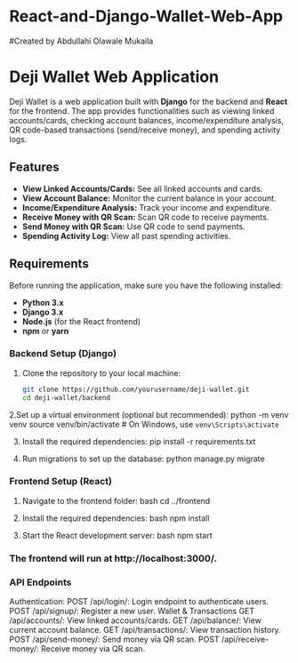 # React-and-Django-Wallet-Web-App
#Created by Abdullahi Olawale Mukaila
# Deji Wallet Web Application

Deji Wallet is a web application built with **Django** for the backend and **React** for the frontend. The app provides functionalities such as viewing linked accounts/cards, checking account balances, income/expenditure analysis, QR code-based transactions (send/receive money), and spending activity logs.

## Features

- **View Linked Accounts/Cards:** See all linked accounts and cards.
- **View Account Balance:** Monitor the current balance in your account.
- **Income/Expenditure Analysis:** Track your income and expenditure.
- **Receive Money with QR Scan:** Scan QR code to receive payments.
- **Send Money with QR Scan:** Use QR code to send payments.
- **Spending Activity Log:** View all past spending activities.

## Requirements

Before running the application, make sure you have the following installed:

- **Python 3.x**
- **Django 3.x**
- **Node.js** (for the React frontend)
- **npm** or **yarn**

### Backend Setup (Django)

1. Clone the repository to your local machine:
   ```bash
   git clone https://github.com/yourusername/deji-wallet.git
   cd deji-wallet/backend
   
2.Set up a virtual environment (optional but recommended):
  python -m venv venv
  source venv/bin/activate  # On Windows, use `venv\Scripts\activate`
  
3. Install the required dependencies:
   pip install -r requirements.txt
   
5. Run migrations to set up the database:
   python manage.py migrate

###  Frontend Setup (React)

1.  Navigate to the frontend folder:
bash
cd ../frontend

2.  Install the required dependencies:
bash
npm install

3.  Start the React development server:
bash
npm start

###  The frontend will run at http://localhost:3000/.

###  API Endpoints

Authentication:
POST /api/login/: Login endpoint to authenticate users.
POST /api/signup/: Register a new user.
Wallet & Transactions
GET /api/accounts/: View linked accounts/cards.
GET /api/balance/: View current account balance.
GET /api/transactions/: View transaction history.
POST /api/send-money/: Send money via QR scan.
POST /api/receive-money/: Receive money via QR scan.
